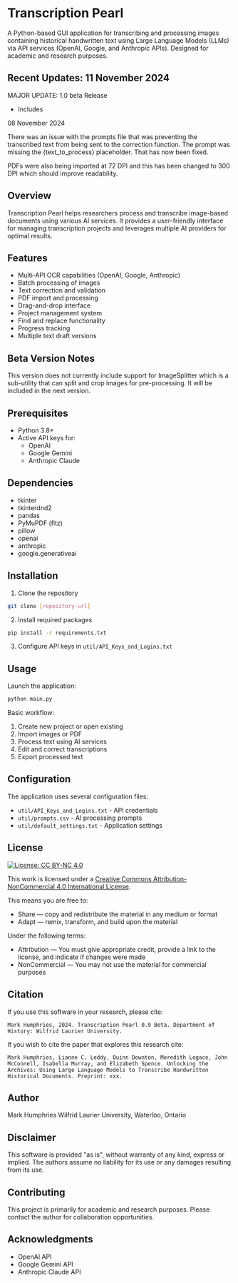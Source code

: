 # Transcription Pearl

A Python-based GUI application for transcribing and processing images containing historical handwritten text using Large Language Models (LLMs) via API services (OpenAI, Google, and Anthropic APIs). Designed for academic and research purposes.

## Recent Updates: 11 November 2024

MAJOR UPDATE: 1.0 beta Release

- Includes 

08 November 2024

There was an issue with the prompts file that was preventing the transcribed text from being sent to the correction function. The prompt was missing the {text_to_process} placeholder. That has now been fixed.

PDFs were also being imported at 72 DPI and this has been changed to 300 DPI which should improve readability.

## Overview

Transcription Pearl helps researchers process and transcribe image-based documents using various AI services. It provides a user-friendly interface for managing transcription projects and leverages multiple AI providers for optimal results.

## Features

- Multi-API OCR capabilities (OpenAI, Google, Anthropic)
- Batch processing of images
- Text correction and validation
- PDF import and processing
- Drag-and-drop interface
- Project management system
- Find and replace functionality
- Progress tracking
- Multiple text draft versions

## Beta Version Notes

This version does not currently include support for ImageSplitter which is a sub-utility that can split and crop images for pre-processing. It will be included in the next version.

## Prerequisites

- Python 3.8+
- Active API keys for:
  - OpenAI
  - Google Gemini
  - Anthropic Claude

## Dependencies

- tkinter
- tkinterdnd2
- pandas
- PyMuPDF (fitz)
- pillow
- openai
- anthropic
- google.generativeai

## Installation

1. Clone the repository
```bash
git clone [repository-url]
```

2. Install required packages
```bash
pip install -r requirements.txt
```

3. Configure API keys in `util/API_Keys_and_Logins.txt`

## Usage

Launch the application:
```bash
python main.py
```

Basic workflow:
1. Create new project or open existing
2. Import images or PDF
3. Process text using AI services
4. Edit and correct transcriptions
5. Export processed text

## Configuration

The application uses several configuration files:
- `util/API_Keys_and_Logins.txt` - API credentials
- `util/prompts.csv` - AI processing prompts
- `util/default_settings.txt` - Application settings

## License

[![License: CC BY-NC 4.0](https://img.shields.io/badge/License-CC%20BY--NC%204.0-lightgrey.svg)](https://creativecommons.org/licenses/by-nc/4.0/)

This work is licensed under a [Creative Commons Attribution-NonCommercial 4.0 International License](https://creativecommons.org/licenses/by-nc/4.0/).

This means you are free to:
- Share — copy and redistribute the material in any medium or format
- Adapt — remix, transform, and build upon the material

Under the following terms:
- Attribution — You must give appropriate credit, provide a link to the license, and indicate if changes were made
- NonCommercial — You may not use the material for commercial purposes

## Citation

If you use this software in your research, please cite:
```
Mark Humphries, 2024. Transcription Pearl 0.9 Beta. Department of History: Wilfrid Laurier University.
```

If you wish to cite the paper that explores this research cite:
```
Mark Humphries, Lianne C. Leddy, Quinn Downton, Meredith Legace, John McConnell, Isabella Murray, and Elizabeth Spence. Unlocking the Archives: Using Large Language Models to Transcribe Handwritten Historical Documents. Preprint: xxx.
```

## Author

Mark Humphries
Wilfrid Laurier University, Waterloo, Ontario

## Disclaimer

This software is provided "as is", without warranty of any kind, express or implied. The authors assume no liability for its use or any damages resulting from its use.

## Contributing

This project is primarily for academic and research purposes. Please contact the author for collaboration opportunities.

## Acknowledgments

- OpenAI API
- Google Gemini API
- Anthropic Claude API
